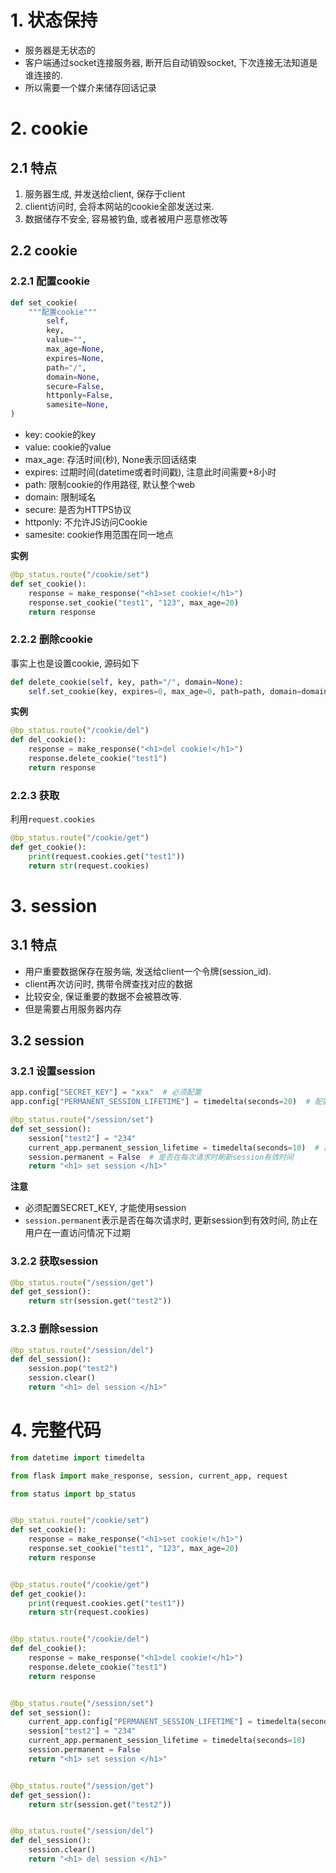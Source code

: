 # 1. 状态保持

* 服务器是无状态的
* 客户端通过socket连接服务器, 断开后自动销毁socket, 下次连接无法知道是谁连接的.
* 所以需要一个媒介来储存回话记录

# 2. cookie

## 2.1 特点

1. 服务器生成, 并发送给client, 保存于client
2. client访问时, 会将本网站的cookie全部发送过来.
3. 数据储存不安全, 容易被钓鱼, 或者被用户恶意修改等

## 2.2 cookie

### 2.2.1 配置cookie

```python
def set_cookie(
    """配置cookie"""
        self,
        key,
        value="",
        max_age=None,
        expires=None,
        path="/",
        domain=None,
        secure=False,
        httponly=False,
        samesite=None,
)
```

* key: cookie的key
* value: cookie的value
* max_age: 存活时间(秒), None表示回话结束
* expires: 过期时间(datetime或者时间戳), 注意此时间需要+8小时
* path: 限制cookie的作用路径, 默认整个web
* domain: 限制域名
* secure: 是否为HTTPS协议
* httponly: 不允许JS访问Cookie
* samesite: cookie作用范围在同一地点

**实例**

```python
@bp_status.route("/cookie/set")
def set_cookie():
    response = make_response("<h1>set cookie!</h1>")
    response.set_cookie("test1", "123", max_age=20)
    return response
```



### 2.2.2 删除cookie

事实上也是设置cookie, 源码如下

```python
def delete_cookie(self, key, path="/", domain=None):
    self.set_cookie(key, expires=0, max_age=0, path=path, domain=domain)
```

**实例**

```python
@bp_status.route("/cookie/del")
def del_cookie():
    response = make_response("<h1>del cookie!</h1>")
    response.delete_cookie("test1")
    return response
```



### 2.2.3 获取

利用`request.cookies`

```python
@bp_status.route("/cookie/get")
def get_cookie():
    print(request.cookies.get("test1"))
    return str(request.cookies)
```



# 3. session

## 3.1 特点

* 用户重要数据保存在服务端, 发送给client一个令牌(session_id).
* client再次访问时, 携带令牌查找对应的数据
* 比较安全, 保证重要的数据不会被篡改等.
* 但是需要占用服务器内存

## 3.2 session

### 3.2.1 设置session

```python
app.config["SECRET_KEY"] = "xxx"  # 必须配置
app.config["PERMANENT_SESSION_LIFETIME"] = timedelta(seconds=20)  # 配置有效时间

@bp_status.route("/session/set")
def set_session():
    session["test2"] = "234"
    current_app.permanent_session_lifetime = timedelta(seconds=10)  # 直接修改时间
    session.permanent = False  # 是否在每次请求时刷新session有效时间
    return "<h1> set session </h1>"
```

**注意**

* 必须配置SECRET_KEY, 才能使用session
* `session.permanent`表示是否在每次请求时, 更新session到有效时间, 防止在用户在一直访问情况下过期

### 3.2.2 获取session

```python
@bp_status.route("/session/get")
def get_session():
    return str(session.get("test2"))
```

### 3.2.3 删除session

```python
@bp_status.route("/session/del")
def del_session():
    session.pop("test2")
    session.clear()
    return "<h1> del session </h1>"
```



# 4. 完整代码

```python
from datetime import timedelta

from flask import make_response, session, current_app, request

from status import bp_status


@bp_status.route("/cookie/set")
def set_cookie():
    response = make_response("<h1>set cookie!</h1>")
    response.set_cookie("test1", "123", max_age=20)
    return response


@bp_status.route("/cookie/get")
def get_cookie():
    print(request.cookies.get("test1"))
    return str(request.cookies)


@bp_status.route("/cookie/del")
def del_cookie():
    response = make_response("<h1>del cookie!</h1>")
    response.delete_cookie("test1")
    return response


@bp_status.route("/session/set")
def set_session():
    current_app.config["PERMANENT_SESSION_LIFETIME"] = timedelta(seconds=20)
    session["test2"] = "234"
    current_app.permanent_session_lifetime = timedelta(seconds=10)
    session.permanent = False
    return "<h1> set session </h1>"


@bp_status.route("/session/get")
def get_session():
    return str(session.get("test2"))


@bp_status.route("/session/del")
def del_session():
    session.clear()
    return "<h1> del session </h1>"
```



